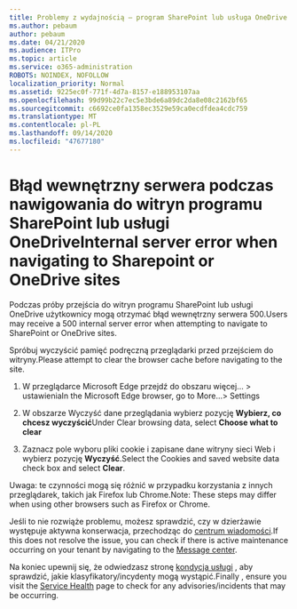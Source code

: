 ```yaml
---
title: Problemy z wydajnością — program SharePoint lub usługa OneDrive
ms.author: pebaum
author: pebaum
ms.date: 04/21/2020
ms.audience: ITPro
ms.topic: article
ms.service: o365-administration
ROBOTS: NOINDEX, NOFOLLOW
localization_priority: Normal
ms.assetid: 9225ec0f-771f-4d7a-8157-e188953107aa
ms.openlocfilehash: 99d99b22c7ec5e3bde6a89dc2da8e08c2162bf65
ms.sourcegitcommit: c6692ce0fa1358ec3529e59ca0ecdfdea4cdc759
ms.translationtype: MT
ms.contentlocale: pl-PL
ms.lasthandoff: 09/14/2020
ms.locfileid: "47677180"
---
```

# <a name="internal-server-error-when-navigating-to-sharepoint-or-onedrive-sites"></a><span data-ttu-id="df20b-102">Błąd wewnętrzny serwera podczas nawigowania do witryn programu SharePoint lub usługi OneDrive</span><span class="sxs-lookup"><span data-stu-id="df20b-102">Internal server error when navigating to Sharepoint or OneDrive sites</span></span>

<span data-ttu-id="df20b-103">Podczas próby przejścia do witryn programu SharePoint lub usługi OneDrive użytkownicy mogą otrzymać błąd wewnętrzny serwera 500.</span><span class="sxs-lookup"><span data-stu-id="df20b-103">Users may receive a 500 internal server error when attempting to navigate to SharePoint or OneDrive sites.</span></span> 

<span data-ttu-id="df20b-104">Spróbuj wyczyścić pamięć podręczną przeglądarki przed przejściem do witryny.</span><span class="sxs-lookup"><span data-stu-id="df20b-104">Please attempt to clear the browser cache before navigating to the site.</span></span>


1. <span data-ttu-id="df20b-105">W przeglądarce Microsoft Edge przejdź do obszaru więcej... > ustawienia</span><span class="sxs-lookup"><span data-stu-id="df20b-105">In the Microsoft Edge browser, go to More...> Settings</span></span>

2. <span data-ttu-id="df20b-106">W obszarze Wyczyść dane przeglądania wybierz pozycję **Wybierz, co chcesz wyczyścić**</span><span class="sxs-lookup"><span data-stu-id="df20b-106">Under Clear browsing data, select **Choose what to clear**</span></span>

3. <span data-ttu-id="df20b-107">Zaznacz pole wyboru pliki cookie i zapisane dane witryny sieci Web i wybierz pozycję **Wyczyść**.</span><span class="sxs-lookup"><span data-stu-id="df20b-107">Select the Cookies and saved website data check box and select **Clear**.</span></span>

<span data-ttu-id="df20b-108">Uwaga: te czynności mogą się różnić w przypadku korzystania z innych przeglądarek, takich jak Firefox lub Chrome.</span><span class="sxs-lookup"><span data-stu-id="df20b-108">Note: These steps may differ when using other browsers such as Firefox or Chrome.</span></span>

<span data-ttu-id="df20b-109">Jeśli to nie rozwiąże problemu, możesz sprawdzić, czy w dzierżawie występuje aktywna konserwacja, przechodząc do [centrum wiadomości](https://portal.office.com/adminportal/home#/MessageCenter).</span><span class="sxs-lookup"><span data-stu-id="df20b-109">If this does not resolve the issue, you can check if there is active maintenance occurring on your tenant by navigating to the [Message center](https://portal.office.com/adminportal/home#/MessageCenter).</span></span>

<span data-ttu-id="df20b-110">Na koniec upewnij się, że odwiedzasz stronę [kondycja usługi](https://portal.office.com/adminportal/home#/servicehealth) , aby sprawdzić, jakie klasyfikatory/incydenty mogą wystąpić.</span><span class="sxs-lookup"><span data-stu-id="df20b-110">Finally , ensure you visit the [Service Health](https://portal.office.com/adminportal/home#/servicehealth) page to check for any advisories/incidents that may be occurring.</span></span>

